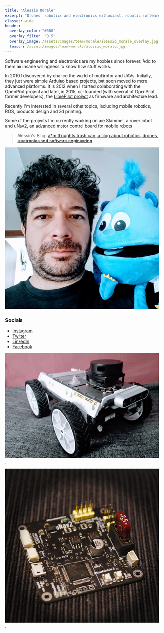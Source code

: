 ```yaml
---
title: "Alessio Morale"
excerpt: "Drones, robotics and electronics enthusiast, robotic software engineer, inline skater."
classes: wide
header:
  overlay_color: "#000"
  overlay_filter: "0.5"
  overlay_image: /assets/images/team/morale/alessio_morale_overlay.jpg
  teaser: /assets/images/team/morale/alessio_morale.jpg
---
```



Software engineering and electronics are my hobbies since forever. Add to them an insane willingness to know how stuff works.


In 2010 I discovered by chance the world of multirotor and UAVs. Initially, they just were simple Arduino based projects, but soon moved to more advanced platforms. It is 2012 when I started collaborating with the OpenPilot project and later, in 2015, co-founded (with several of OpenPilot former developers), the [LibrePilot project](www.librepilot.org) as firmware and architecture lead.

Recently I'm interested in several other topics, including mobile robotics, ROS, products design and 3d printing.

Some of the projects I'm currently working on are Slammer, a rover robot and uNav2, an advanced motor control board for mobile robots

>Alessio's Blog: [a*m thoughts trash can, a blog about robotics, drones, electronics and software engineering](https://blog.alessiomorale.com/)

![](/assets/images/team/morale/alessio_morale_small.jpg)
### Socials

- [Instagram](https://www.instagram.com/alessiomorale)
- [Twitter](https://www.twitter.com/alessiomorale)
- [LinkedIn](https://www.linkedin.com/in/alessiomorale/)
- [Facebook](https://www.facebook.com/alessiomorale)

![Slammer](/assets/images/projects/slammer/slammer.jpg).

![Unav2](/assets/images/projects/unav2/unav2_v0.jpg).